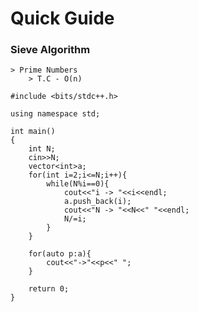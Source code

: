 # Quick Guide


### Sieve Algorithm 
    > Prime Numbers
        > T.C - O(n)
```
#include <bits/stdc++.h>

using namespace std;

int main()
{
    int N;
    cin>>N;
    vector<int>a;
    for(int i=2;i<=N;i++){
        while(N%i==0){
            cout<<"i -> "<<i<<endl;
            a.push_back(i);
            cout<<"N -> "<<N<<" "<<endl;
            N/=i;
        }
    }
    
    for(auto p:a){
        cout<<"->"<<p<<" ";
    }

    return 0;
}

```
